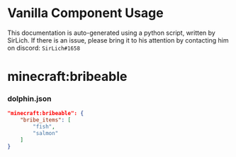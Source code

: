 # Vanilla Component Usage
This documentation is auto-generated using a python script, written by SirLich. If there is an issue, please bring it to his attention by contacting him on discord: `SirLich#1658`

# minecraft:bribeable
### dolphin.json
```JSON
"minecraft:bribeable": {
    "bribe_items": [
        "fish",
        "salmon"
    ]
}
```

